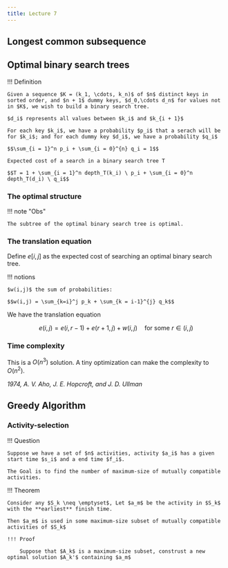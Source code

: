 ```yaml
---
title: Lecture 7
---
```


## Longest common subsequence

## Optimal binary search trees

!!! Definition

    Given a sequence $K = (k_1, \cdots, k_n)$ of $n$ distinct keys in sorted order, and $n + 1$ dummy keys, $d_0,\cdots d_n$ for values not in $K$, we wish to build a binary search tree.

    $d_i$ represents all values between $k_i$ and $k_{i + 1}$

    For each key $k_i$, we have a probability $p_i$ that a serach will be for $k_i$; and for each dummy key $d_i$, we have a probability $q_i$

    $$\sum_{i = 1}^n p_i + \sum_{i = 0}^{n} q_i = 1$$

    Expected cost of a search in a binary search tree T

    $$T = 1 + \sum_{i = 1}^n depth_T(k_i) \ p_i + \sum_{i = 0}^n depth_T(d_i) \ q_i$$

### The optimal structure

!!! note "Obs"

    The subtree of the optimal binary search tree is optimal.

### The translation equation

Define $e[i,j]$ as the expected cost of searching an optimal binary search tree.

!!! notions

    $w(i,j)$ the sum of probabilities:
    
    $$w(i,j) = \sum_{k=i}^j p_k + \sum_{k = i-1}^{j} q_k$$

We have the translation equation

$$e(i, j) = e(i, r - 1) + e(r + 1, j) + w(i,j) \quad \text{for some } r \in (i, j)$$

### Time complexity

This is a $O(n^3)$ solution. A tiny optimization can make the complexity to $O(n^2)$. 

*1974, A. V. Aho, J. E. Hopcroft, and J. D. Ullman*

## Greedy Algorithm

### Activity-selection

!!! Question

    Suppose we have a set of $n$ activities, activity $a_i$ has a given start time $s_i$ and a end time $f_i$. 
    
    The Goal is to find the number of maximum-size of mutually compatible activities.

!!! Theorem

    Consider any $S_k \neq \emptyset$, Let $a_m$ be the activity in $S_k$ with the **earliest** finish time.

    Then $a_m$ is used in some maximum-size subset of mutually compatible activities of $S_k$

    !!! Proof

        Suppose that $A_k$ is a maximum-size subset, construst a new optimal solution $A_k'$ containing $a_m$

        
